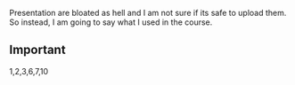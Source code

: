 Presentation are bloated as hell and I am not sure if its safe to upload them.
So instead, I am going to say what I used in the course.

## Important

1,2,3,6,7,10